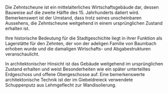 Die Zehntscheune ist ein mittelalterliches Wirtschaftsgebäude dar, dessen Bauweise auf die zweite Hälfte des 15. Jahrhunderts datiert wird. Bemerkenswert ist der Umstand, dass trotz seines unscheinbaren Aussehens, die Zehntscheune weitgehend in einem ursprünglichen Zustand erhalten ist.

Ihre historische Bedeutung für die Stadtgeschichte liegt in ihrer Funktion als Lagerstätte für den Zehnten, der von der adeligen Familie von Baumbach erhoben wurde und die damaligen Wirtschafts- und Abgabestrukturen veranschaulicht.

In architektonischer Hinsicht ist das Gebäude weitgehend im ursprünglichen Zustand erhalten und weist Besonderheiten wie ein später unterteiltes Erdgeschoss und offene Obergeschosse auf. Eine bemerkenswerte architektonische Technik ist der im Giebeldreieck verwendete Schuppenputz aus Lehmgeflecht zur Wandisolierung. 